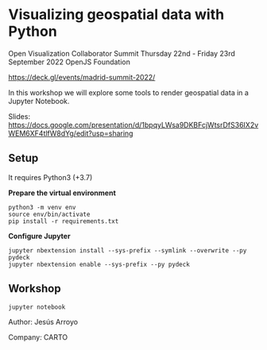 # Visualizing geospatial data with Python

Open Visualization Collaborator Summit
Thursday 22nd - Friday 23rd September 2022
OpenJS Foundation

https://deck.gl/events/madrid-summit-2022/

In this workshop we will explore some tools to render geospatial data in a Jupyter Notebook.

Slides: https://docs.google.com/presentation/d/1bpqyLWsa9DKBFcjWtsrDfS36IX2vWEM6XF4tlfW8dYg/edit?usp=sharing

## Setup

It requires Python3 (+3.7)

**Prepare the virtual environment**
```
python3 -m venv env
source env/bin/activate
pip install -r requirements.txt
```

**Configure Jupyter**

```
jupyter nbextension install --sys-prefix --symlink --overwrite --py pydeck
jupyter nbextension enable --sys-prefix --py pydeck
```

## Workshop

```
jupyter notebook
```

Author: Jesús Arroyo

Company: CARTO

